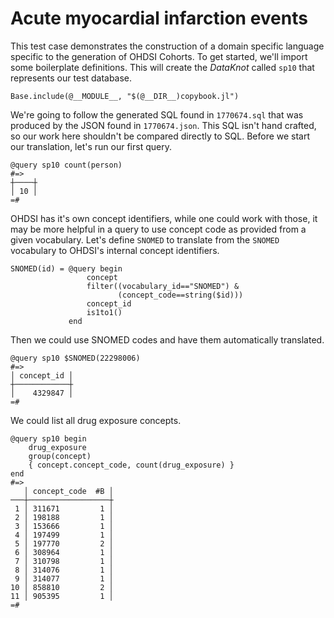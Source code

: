 # Acute myocardial infarction events

This test case demonstrates the construction of a domain specific
language specific to the generation of OHDSI Cohorts. To get started,
we'll import some boilerplate definitions. This will create the
*DataKnot* called `sp10` that represents our test database.

    Base.include(@__MODULE__, "$(@__DIR__)copybook.jl")

We're going to follow the generated SQL found in `1770674.sql` that was
produced by the JSON found in `1770674.json`. This SQL isn't hand
crafted, so our work here shouldn't be compared directly to SQL.
Before we start our translation, let's run our first query.

    @query sp10 count(person)
    #=>
    ┼────┼
    │ 10 │
    =#

OHDSI has it's own concept identifiers, while one could work with
those, it may be more helpful in a query to use concept code as
provided from a given vocabulary. Let's define `SNOMED` to translate
from the `SNOMED` vocabulary to OHDSI's internal concept identifiers.

    SNOMED(id) = @query begin
                     concept
                     filter((vocabulary_id=="SNOMED") &
                            (concept_code==string($id)))
                     concept_id
                     is1to1()
                 end

Then we could use SNOMED codes and have them automatically translated.

    @query sp10 $SNOMED(22298006)
    #=>
    │ concept_id │
    ┼────────────┼
    │    4329847 │
    =#

We could list all drug exposure concepts.

    @query sp10 begin
        drug_exposure
        group(concept)
        { concept.concept_code, count(drug_exposure) }
    end
    #=>
       │ concept_code  #B │
    ───┼──────────────────┼
     1 │ 311671         1 │
     2 │ 198188         1 │
     3 │ 153666         1 │
     4 │ 197499         1 │
     5 │ 197770         2 │
     6 │ 308964         1 │
     7 │ 310798         1 │
     8 │ 314076         1 │
     9 │ 314077         1 │
    10 │ 858810         2 │
    11 │ 905395         1 │
    =#
